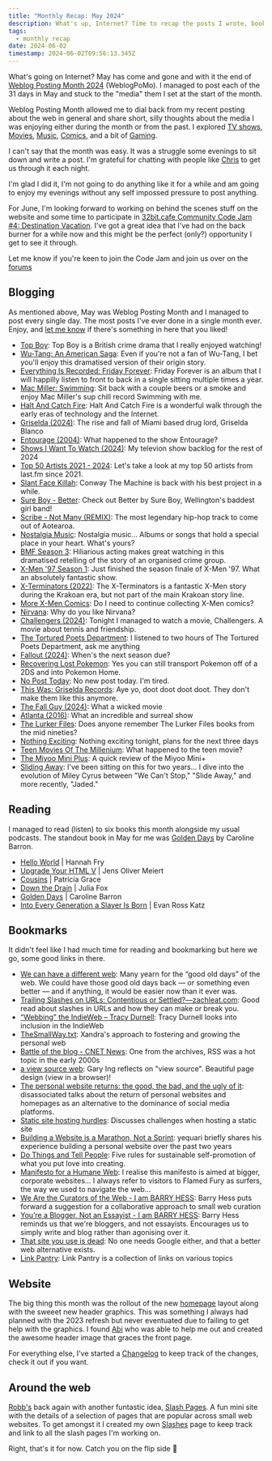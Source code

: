 ```yaml
---
title: "Monthly Recap: May 2024"
description: What's up, Internet? Time to recap the posts I wrote, books I read, links I shared and updates I made to the website during May. This month includes a recap of WebLogPoMo2024.
tags:
  - monthly recap
date: 2024-06-02
timestamp: 2024-06-02T09:56:13.345Z
---
```


What's going on Internet? May has come and gone and with it the end of [Weblog Posting Month 2024](https://weblog.anniegreens.lol/weblog-posting-month-2024) (WeblogPoMo). I managed to post each of the 31 days in May and stuck to the "media" them I set at the start of the month.

Weblog Posting Month allowed me to dial back from my recent posting about the web in general and share short, silly thoughts about the media I was enjoying either during the month or from the past. I explored [TV shows](/tags/tv/), [Movies](/tags/movies/), [Music](/tags/music/), [Comics](/tags/comics/), and a bit of [Gaming](/tags/gaming/).

I can't say that the month was easy. It was a struggle some evenings to sit down and write a post. I'm grateful for chatting with people like [Chris](https://chrisburnell.com/) to get us through it each night.

I'm glad I did it, I'm not going to do anything like it for a while and am going to enjoy my evenings without any self impossed pressure to post anything.

For June, I'm looking forward to working on behind the scenes stuff on the website and some time to participate in [
32bit.cafe Community Code Jam #4: Destination Vacation](https://tilde.32bit.cafe/~ribose/events/destination/index.html). I've got a great idea that I've had on the back burner for a while now and this might be the perfect (only?) opportunity I get to see it through. 

Let me know if you're keen to join the Code Jam and join us over on the [forums](https://discourse.32bit.cafe/)

## Blogging

As mentioned above, May was Weblog Posting Month and I managed to post every single day. The most posts I've ever done in a single month ever. Enjoy, and [let me know](/hello/) if there's something in here that you liked!

- [Top Boy](/posts/top-boy/): Top Boy is a British crime drama that I really enjoyed watching!
- [Wu-Tang: An American Saga](/posts/wu-tang-an-american-saga/): Even if you're not a fan of Wu-Tang, I bet you'll enjoy this dramatised version of their origin story.
- [Everything Is Recorded: Friday Forever](/posts/everything-is-recorded-friday-forever/): Friday Forever is an album that I will happilly listen to front to back in a single sitting multiple times a year.
- [Mac Miller: Swimming](/posts/mac-miller-swimming/): Sit back with a couple beers or a smoke and enjoy Mac Miller's sup chill record Swimming with me.
- [Halt And Catch Fire](/posts/halt-and-catch-fire/): Halt And Catch Fire is a wonderful walk through the early eras of technology and the Internet.
- [Griselda (2024)](/posts/griselda-2024/): The rise and fall of Miami based drug lord, Griselda Blanco
- [Entourage (2004)](/posts/entourage-2004/): What happened to the show Entourage?
- [Shows I Want To Watch (2024)](/posts/shows-i-want-to-watch-2024/): My televion show backlog for the rest of 2024
- [Top 50 Artists 2021 - 2024](/posts/top-50-artists-2021-2024/): Let's take a look at my top 50 artists from last.fm since 2021.
- [Slant Face Killah](/posts/slant-face-killah/): Conway The Machine is back with his best project in a while.
- [Sure Boy - Better](/posts/sure-boy-better/): Check out Better by Sure Boy, Wellington's baddest girl band!
- [Scribe - Not Many (REMIX)](/posts/scribe-not-many-remix/): The most legendary hip-hop track to come out of Aotearoa.
- [Nostalgia Music](/posts/nostalgia-music/): Nostalgia music... Albums or songs that hold a special place in your heart. What's yours?
- [BMF Season 3](/posts/bmf-season-3/): Hiliarious acting makes great watching in this dramatised retelling of the story of an organised crime group.
- [X-Men '97 Season 1](/posts/x-men-97-season-1/): Just finished the season finale of X-Men '97. What an absolutely fantastic show.
- [X-Terminators (2022)](/posts/x-terminators-2022/): The X-Terminators is a fantastic X-Men story during the Krakoan era, but not part of the main Krakoan story line.
- [More X-Men Comics](/posts/more-x-men-comics/): Do I need to continue collecting X-Men comics?
- [Nirvana](/posts/nirvana/): Why do you like Nirvana?
- [Challengers (2024)](/posts/challengers-2024/): Tonight I managed to watch a movie, Challengers. A movie about tennis and friendship.
- [The Tortured Poets Department](/posts/the-tortured-poets-department/): I listened to two hours of The Tortured Poets Department, ask me anything
- [Fallout (2024)](/posts/fallout-2024/): When's the next season due?
- [Recovering Lost Pokemon](/posts/recovering-lost-pokemon/): Yes you can still transport Pokemon off of a 2DS and into Pokemon Home.
- [No Post Today](/posts/no-post-today/): No new post today. I'm tired.
- [This Was: Griselda Records](/posts/this-was-griselda-records/): Aye yo, doot doot doot doot. They don't make them like this anymore.
- [The Fall Guy (2024)](/posts/the-fall-guy-2024/): What a wicked movie
- [Atlanta (2016)](/posts/atlanta-2016/): What an incredible and surreal show
- [The Lurker Files](/posts/the-lurker-files/): Does anyone remember The Lurker Files books from the mid nineties?
- [Nothing Exciting](/posts/nothing-exciting/): Nothing exciting tonight, plans for the next three days
- [Teen Movies Of The Millenium](/posts/teen-movies-of-the-millenium/): What happened to the teen movie?
- [The Miyoo Mini Plus](/posts/the-miyoo-mini-plus/): A quick review of the Miyoo Mini+
- [Sliding Away](/posts/sliding-away/): I've been sitting on this for two years... I dive into the evolution of Miley Cyrus between "We Can't Stop," "Slide Away," and more recently, "Jaded."

## Reading

I managed to read (listen) to six books this month alongside my usual podcasts. The standout book in May for me was [Golden Days](https://bookhub.co.nz/p/golden-days) by Caroline Barron. 

- [Hello World](https://bookhub.co.nz/p/hello-world-how-to-be-human-in-the-age-of-the-machine) | Hannah Fry
- [Upgrade Your HTML V](https://leanpub.com/upgrade-your-html-5) | Jens Oliver Meiert
- [Cousins](https://bookhub.co.nz/p/cousins-2064513) | Patricia Grace
- [Down the Drain](https://bookhub.co.nz/p/down-the-drain) | Julia Fox
- [Golden Days](https://bookhub.co.nz/p/golden-days) | Caroline Barron
- [Into Every Generation a Slayer Is Born](https://bookhub.co.nz/p/into-every-generation-a-slayer-is-born-how-buffy-staked-our-hearts) | Evan Ross Katz

## Bookmarks

It didn't feel like I had much time for reading and bookmarking but here we go, some good links in there.

- [We can have a different web](https://www.citationneeded.news/we-can-have-a-different-web/): Many yearn for the “good old days” of the web. We could have those good old days back — or something even better — and if anything, it would be easier now than it ever was.
- [Trailing Slashes on URLs: Contentious or Settled?—zachleat.com](https://www.zachleat.com/web/trailing-slash/): Good read about slashes in URLs and how they can make or break you.
- [“Webbing” the IndieWeb – Tracy Durnell](https://tracydurnell.com/2024/04/22/webbing-the-indieweb/): Tracy Durnell looks into inclusion in the IndieWeb
- [TheSmallWay.txt](https://library.xandra.cc/the-small-way/): Xandra's approach to fostering and growing the personal web
- [Battle of the blog - CNET News](https://web.archive.org/web/20090806234534/http://news.cnet.com/Battle-of-the-blog/2009-1032_3-5059006.html): One from the archives, RSS was a hot topic in the early 2000s
- [a view source web](https://viewsource.info/): Gary Ing reflects on "view source". Beautiful page design (view in a browser)!
- [The personal website returns: the good, the bad, and the ugly of it](https://disassociated.com/personal-website-returns-good-bad-ugly/): disassociated talks about the return of personal websites and homepages as an alternative to the dominance of social media platforms.
- [Static site hosting hurdles](https://notes.volution.ro/v1/2022/09/notes/b08118d8/): Discusses challenges when hosting a static site
- [Building a Website is a Marathon, Not a Sprint](http://yequari.com/blog/2024/05/building-a-website-is-a-marathon/): yequari briefly shares his experience building a personal website over the past two years
- [Do Things and Tell People](https://mikegrindle.com/posts/self-promotion): Five rules for sustainable self-promotion of what you put love into creating.
- [Manifesto for a Humane Web](https://humanewebmanifesto.com/): I realise this manifesto is aimed at bigger, corporate websites... I always refer to visitors to Flamed Fury as surfers, the way we used to navigate the web...
- [We Are the Curators of the Web - I am BARRY HESS](https://bjhess.com/posts/we-are-the-curators-of-the-web): Barry Hess puts forward a suggestion for a collaborative approach to small web curation
- [You’re a Blogger, Not an Essayist - I am BARRY HESS](https://bjhess.com/posts/you-re-a-blogger-not-an-essayist): Barry Hess reminds us that we're bloggers, and not essayists. Encourages us to simply write and blog rather than agonising over it.
- [That site you use is dead](https://zicklepop.com/post/that-site-you-use-is-dead): No one needs Google either, and that a better web alternative exists.
- [Link Pantry](https://linkpantry.com/): Link Pantry is a collection of links on various topics

## Website

The big thing this month was the rollout of the new [homepage](/) layout along with the sweeet new header graphics. This was something I always had planned with the 2023 refresh but never eventuated due to failing to get help with the graphics. I found [Abi](https://fizzyrph.tumblr.com/) who was able to help me out and created the awesome header image that graces the front page. 

For everything else, I've started a [Changelog](/changelog/) to keep track of the changes, check it out if you want.

## Around the web

[Robb's](https://rknight.me) back again with another funtastic idea, [Slash Pages](https://slashpages.net/). A fun mini site with the details of a selection of pages that are popular across small web websites. To get amongst it I created my own [Slashes](/slashes/) page to keep track and link to all the slash pages I'm working on. 

Right, that's it for now. Catch you on the flip side 🤙